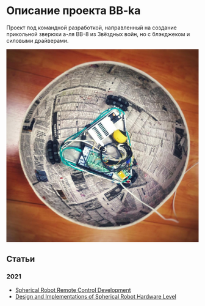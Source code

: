 # Описание проекта BB-ka 

Проект под командной разработкой, направленный на создание прикольной зверюхи a-ля BB-8 из Звёздных войн, но с блэкджеком и силовыми драйверами.

<p align=center>
<img src="images/bb1.jpg" width=600/>
</p>

## Статьи 

### 2021 

* [Spherical Robot Remote Control Development](https://ieeexplore.ieee.org/document/9460236)
* [Design and Implementations of Spherical Robot Hardware Level](https://ieeexplore.ieee.org/document/9396257)